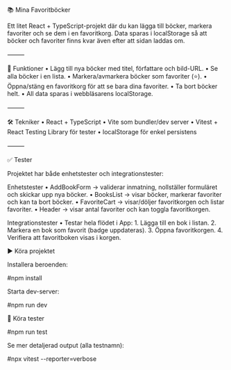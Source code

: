 📚 Mina Favoritböcker

Ett litet React + TypeScript-projekt där du kan lägga till böcker, markera favoriter och se dem i en favoritkorg.
Data sparas i localStorage så att böcker och favoriter finns kvar även efter att sidan laddas om.

⸻

🚀 Funktioner
	•	Lägg till nya böcker med titel, författare och bild-URL.
	•	Se alla böcker i en lista.
	•	Markera/avmarkera böcker som favoriter (⭐).
	•	Öppna/stäng en favoritkorg för att se bara dina favoriter.
	•	Ta bort böcker helt.
	•	All data sparas i webbläsarens localStorage.

⸻

🛠️ Tekniker
	•	React + TypeScript
	•	Vite som bundler/dev server
	•	Vitest + React Testing Library för tester
	•	localStorage för enkel persistens

⸻

✅ Tester

Projektet har både enhetstester och integrationstester:

Enhetstester
	•	AddBookForm → validerar inmatning, nollställer formuläret och skickar upp nya böcker.
	•	BooksList → visar böcker, markerar favoriter och kan ta bort böcker.
	•	FavoriteCart → visar/döljer favoritkorgen och listar favoriter.
	•	Header → visar antal favoriter och kan toggla favoritkorgen.

Integrationstester
	•	Testar hela flödet i App:
	1.	Lägga till en bok i listan.
	2.	Markera en bok som favorit (badge uppdateras).
	3.	Öppna favoritkorgen.
	4.	Verifiera att favoritboken visas i korgen.

▶️ Köra projektet

Installera beroenden:

#npm install

Starta dev-server:

#npm run dev


🧪 Köra tester

#npm run test

Se mer detaljerad output (alla testnamn):

#npx vitest --reporter=verbose